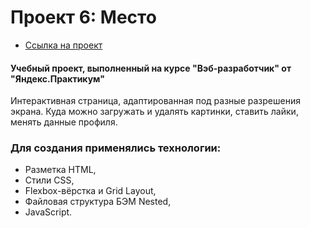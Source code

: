 # Проект 6: Место
* [Ссылка на проект](https://elena-13-09.github.io/mesto/index.html)

#### Учебный проект, выполненный на курсе "Вэб-разработчик" от "Яндекс.Практикум"

Интерактивная страница, адаптированная под разные разрешения экрана. Куда можно загружать и удалять картинки, ставить лайки, менять данные профиля.

### Для создания применялись технологии:
+ Разметка HTML,
+ Стили CSS,
+ Flexbox-вёрстка и Grid Layout,
+ Файловая структура БЭМ Nested,
+ JavaScript.

